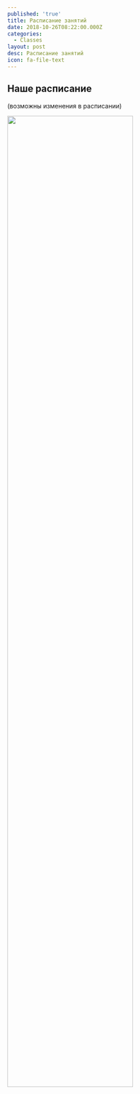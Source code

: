 ```yaml
---
published: 'true'
title: Расписание занятий
date: 2018-10-26T08:22:00.000Z
categories:
  - Classes
layout: post
desc: Расписание занятий
icon: fa-file-text
---
```

## Наше расписание

(возможны изменения в расписании)

<img src="{{ site.img_path }}/classes/timetable.jpg" width="75%">